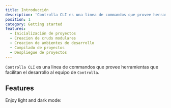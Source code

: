```yaml
---
title: Introducción
description: 'Controlla CLI es una linea de commandos que provee herramientas que facilitan el desarrollo al equipo de Controlla.'
position: 1
category: Getting started
features:
  - Inicialización de proyectos
  - Creacion de cruds modulares
  - Creacion de ambientes de desarrollo
  - Compilado de proyectos
  - Despliegue de proyectos
---
```


`Controlla CLI` es una linea de commandos que provee herramientas que facilitan el desarrollo al equipo de `Controlla`.

## Features

<list :items="features"></list>

<p class="flex items-center">Enjoy light and dark mode:&nbsp;<app-color-switcher class="inline-flex ml-2"></app-color-switcher></p>